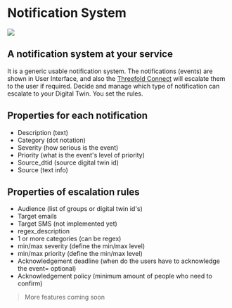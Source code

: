 # Notification System

![](https://eskadenia.com/Portals/Portal1/Upload/Block/Image/notification--sys.jpg)

## A notification system at your service

It is a generic usable notification system. The notifications (events) are shown in User Interface, and also the [Threefold Connect](internet4:tfconnect) will escalate them to the user if required. Decide and manage which type of notification can escalate to your Digital Twin. You set the rules. 

## Properties for each notification

- Description (text)
- Category (dot notation)
- Severity (how serious is the event)
- Priority (what is the event's level of priority)
- Source_dtid (source digital twin id)
- Source (text info)

## Properties of escalation rules

- Audience (list of groups or digital twin id's)
- Target emails
- Target SMS (not implemented yet)
- regex_description
- 1 or more categories (can be regex)
- min/max severity (define the min/max level)
- min/max priority (define the min/max level)
- Acknowledgement deadline (when do the users have to acknowledge the event= optional)
- Acknowledgement policy (minimum amount of people who need to confirm)

> More features coming soon